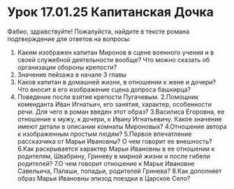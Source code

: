 
# Урок 17.01.25  Капитанская Дочка

Фабио, здравствуйте!   Пожалуйста, найдите в тексте  романа  подтверждение для ответов на вопросы:
1. Каким изображен капитан Миронов в сцене военного учения и в своей служебной деятельности вообще? Что можно сказать об организации обороны крепости? 
2. Значение пейзажа в начале 3 главы 
3. Каков капитан в домашней жизни, в отношении к жене и дочери? Что вносит в его изображение сцена допроса башкирца? 
4. Поведение после взятия крепости Пугачевым. 
2.Помощник коменданта Иван Игнатьич, его  занятия, характер, особенности речи. Для чего в роман введен этот образ?
3.Василиса Егоровна, ее отношение к мужу, к дочери, к Ивану Игнатьевичу. Какое значение имеют детали в описании комнаты Мироновых?
4.Отношение автора к изображенным простым людям?
5.Первое впечатление рассказчика от Марьи Ивановны? О чем говорит ее внешность?
6.Как раскрывается характер Марьи Ивановны в ее отношении к родителям, Швабрину, Гриневу в мирной жизни и после гибели родителей?
7.О чем говорит отношение к Марье Ивановне Савельича, Палаши, попадьи, родителей Гринева?
8.Как дополняет образ Марьи Ивановны эпизод поездки в Царское Село?  
